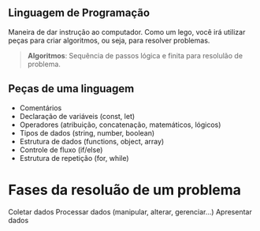 ## Linguagem de Programação

Maneira de dar instrução ao computador.
Como um lego, você irá utilizar peças para criar algoritmos, ou seja, para resolver problemas.

>**Algoritmos**: Sequência de passos lógica e finita para resolulão de problema.

## Peças de uma linguagem

- Comentários
- Declaração de variáveis (const, let)
- Operadores (atribuição, concatenação, matemáticos, lógicos)
- Tipos de dados (string, number, boolean)
- Estrutura de dados (functions, object, array)
- Controle de fluxo (if/else)
- Estrutura de repetição (for, while)

# Fases da resoluão de um problema

Coletar dados
Processar dados (manipular, alterar, gerenciar...)
Apresentar dados